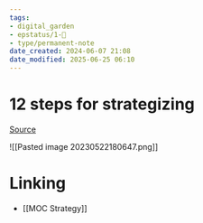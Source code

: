 ```yaml
---
tags: 
- digital_garden
- epstatus/1-🌱
- type/permanent-note
date_created: 2024-06-07 21:08
date_modified: 2025-06-25 06:10
---
```

# 12 steps for strategizing

[Source](https://www.linkedin.com/posts/zacharydavis-maol_strategy-execution-ceo-activity-7066382235347611649-_pqr?utm_source=share&utm_medium=member_desktop)

![[Pasted image 20230522180647.png]]

# Linking

+ [[MOC Strategy]]

